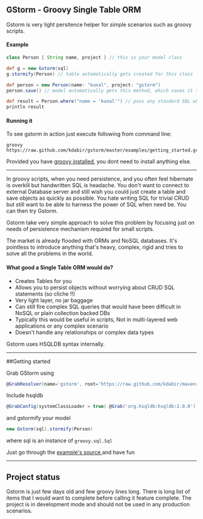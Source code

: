 GStorm - Groovy Single Table ORM
---
Gstorm is very light persitence helper for simple scenarios such as groovy scripts.

#### Example
```groovy
class Person { String name, project } // this is your model class

def g = new Gstorm(sql)
g.stormify(Person) // table automatically gets created for this class

def person = new Person(name: "kunal", project: "gstorm")
person.save() // model automatically gets this method, which saves it to db

def result = Person.where("name = 'kunal'") // pass any standard SQL where clause
println result
```

#### Running it
To see gstorm in action just execute following from command line:

```shell
groovy https://raw.github.com/kdabir/gstorm/master/examples/getting_started.groovy
``` 

Provided you have [groovy installed](http://groovy.codehaus.org/Installing+Groovy), you dont need to install anything else.

----

In groovy scripts, when you need persistence, and you often feel hibernate is overkill but handwritten SQL is headache. You don't want to connect to external Database server and still wish you could just create a table and save objects as quickly as possible. You hate writing SQL for trivial CRUD but still want to be able to harness the power of SQL when need be. You can then try Gstorm.

Gstorm take very simple approach to solve this problem by focusing just on needs of persistence mechanism required for small scripts.

The market is already flooded with ORMs and NoSQL databases. It's pointless to introduce anything that's heavy, complex, rigid and tries to solve all the problems in the world. 

#### What good a Single Table ORM would do? 

- Creates Tables for you
- Allows you to persist objects without worrying about CRUD SQL statements (so cliche !!)
- Very light layer, no jar baggage
- Can still fire complex SQL queries that would have been difficult in NoSQL or plain collection backed DBs
- Typically this would be useful in scripts, Not in multi-layered web applications or any complex scenario
- Doesn't handle any relationships or complex data types

Gstorm uses HSQLDB syntax internally.

---

##Getting started

Grab GStorm using 
```groovy
@GrabResolver(name='gstorm', root='https://raw.github.com/kdabir/mavenrepo/gh-pages/') @Grab('gstorm:gstorm:0.1')
```

Include hsqldb
```groovy
@GrabConfig(systemClassLoader = true) @Grab('org.hsqldb:hsqldb:2.0.0')
```

and gstormify your model

```groovy
new Gstorm(sql).stormify(Person) 
```

where sql is an instance of `groovy.sql.Sql`

Just go through the [example's source ](blob/master/examples/getting_started.groovy) and have fun

---

## Project status

Gstorm is just few days old and few groovy lines long. There is long list of items that I would want to complete before calling it feature complete. The project is in development mode and should not be used in any production scenarios.
